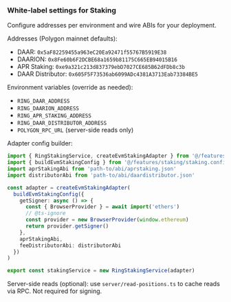 ### White-label settings for Staking

Configure addresses per environment and wire ABIs for your deployment.

Addresses (Polygon mainnet defaults):
- DAAR: `0x5aF82259455a963eC20Ea92471f55767B5919E38`
- DAARION: `0x8Fe60b6F2DCBE68a1659b81175C665EB94015B16`
- APR Staking: `0xe9a321c213d837379ebD7027CE685B62dFDb8c3b`
- DAAR Distributor: `0x605F5F73536ab6099ADc4381A3713Eab73384BE5`

Environment variables (override as needed):
- `RING_DAAR_ADDRESS`
- `RING_DAARION_ADDRESS`
- `RING_APR_STAKING_ADDRESS`
- `RING_DAAR_DISTRIBUTOR_ADDRESS`
- `POLYGON_RPC_URL` (server-side reads only)

Adapter config builder:
```ts
import { RingStakingService, createEvmStakingAdapter } from '@/features/staking'
import { buildEvmStakingConfig } from '@/features/staking/staking.config'
import aprStakingAbi from 'path-to/abi/aprstaking.json'
import distributorAbi from 'path-to/abi/daardistributor.json'

const adapter = createEvmStakingAdapter(
  buildEvmStakingConfig({
    getSigner: async () => {
      const { BrowserProvider } = await import('ethers')
      // @ts-ignore
      const provider = new BrowserProvider(window.ethereum)
      return provider.getSigner()
    },
    aprStakingAbi,
    feeDistributorAbi: distributorAbi
  })
)

export const stakingService = new RingStakingService(adapter)
```

Server-side reads (optional): use `server/read-positions.ts` to cache reads via RPC. Not required for signing.


